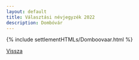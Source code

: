 ```yaml
---
layout: default
title: Választási névjegyzék 2022
description: Dombóvár
---
```


{% include settlementHTMLs/Domboovaar.html %}

[Vissza](../)